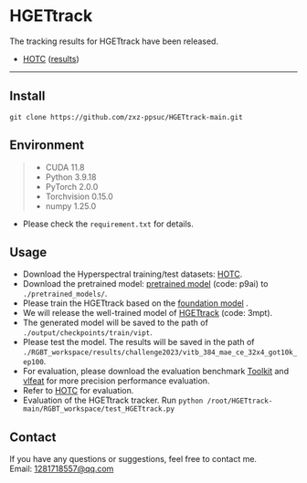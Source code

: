 # HGETtrack
The tracking results for HGETtrack have been released.

- [HOTC](https://www.hsitracking.com/) ([results](https://github.com/zxz-ppsuc/HGETtrack-main/blob/main/RGBT_workspace/results/challenge2023/result1/))
--------------------------------------------------------------------------------------


##  Install
```
git clone https://github.com/zxz-ppsuc/HGETtrack-main.git
```
## Environment
 > * CUDA 11.8
 > * Python 3.9.18
 > * PyTorch 2.0.0
 > * Torchvision 0.15.0
 > * numpy 1.25.0 
 - Please check the `requirement.txt` for details.

## Usage
- Download the Hyperspectral training/test datasets: [HOTC](https://www.hsitracking.com/).
- Download the pretrained model: [pretrained model](https://pan.baidu.com/s/1n95fom7Fe0bJuEB_GfTgNw?pwd=p9ai) (code: p9ai) to `./pretrained_models/`.
- Please train the HGETtrack based on the [foundation model](https://github.com/botaoye/OSTrack) .
- We will release the well-trained model of [HGETtrack](https://pan.baidu.com/s/1aNBCHMeggcB-N8RCqU9wdQ?pwd=3mpt) (code: 3mpt).
- The generated model will be saved to the path of `./output/checkpoints/train/vipt`.
- Please test the model. The results will be saved in the path of `./RGBT_workspace/results/challenge2023/vitb_384_mae_ce_32x4_got10k_ep100`.
- For evaluation, please download the evaluation benchmark [Toolkit](http://cvlab.hanyang.ac.kr/tracker_benchmark/) and [vlfeat](http://www.vlfeat.org/index.html) for more precision performance evaluation.
- Refer to [HOTC](https://www.hsitracking.com/hot2022/) for evaluation.
- Evaluation of the HGETtrack tracker. Run `python /root/HGETtrack-main/RGBT_workspace/test_HGETtrack.py`

## Contact
If you have any questions or suggestions, feel free to contact me.  
Email: 1281718557@qq.com


